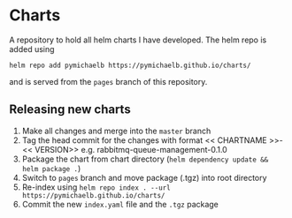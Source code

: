 # Charts

A repository to hold all helm charts I have developed.
The helm repo is added using

```
helm repo add pymichaelb https://pymichaelb.github.io/charts/
```

and is served from the `pages` branch of this repository.

## Releasing new charts
1) Make all changes and merge into the `master` branch
2) Tag the head commit for the changes with format << CHARTNAME >>-<< VERSION>> e.g. rabbitmq-queue-management-0.1.0
3) Package the chart from chart directory (`helm dependency update && helm package .`)
4) Switch to `pages` branch and move package (.tgz) into root directory
5) Re-index using `helm repo index . --url https://pymichaelb.github.io/charts/`
6) Commit the new `index.yaml` file and the `.tgz` package
